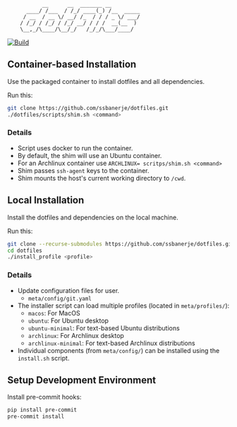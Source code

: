                __      __  _______ __
          ____/ /___  / /_/ ____(_) /__  _____
         / __  / __ \/ __/ /_  / / / _ \/ ___/
        / /_/ / /_/ / /_/ __/ / / /  __(__  )
        \__,_/\____/\__/_/   /_/_/\___/____/

[![Build](https://github.com/ssbanerje/dotfiles/actions/workflows/build.yml/badge.svg?branch=master)](https://github.com/ssbanerje/dotfiles/actions/workflows/build.yml)

## Container-based Installation
Use the packaged container to install dotfiles and all dependencies.

Run this:
```bash
git clone https://github.com/ssbanerje/dotfiles.git
./dotfiles/scripts/shim.sh <command>
```

### Details
- Script uses docker to run the container.
- By default, the shim will use an Ubuntu container.
- For an Archlinux container use `ARCHLINUX= scritps/shim.sh <command>`
- Shim passes `ssh-agent` keys to the container.
- Shim mounts the host's current working directory to `/cwd`.


## Local Installation
Install the dotfiles and dependencies on the local machine.

Run this:
```bash
git clone --recurse-submodules https://github.com/ssbanerje/dotfiles.git
cd dotfiles
./install_profile <profile>
```

### Details
- Update configuration files for user.
  - `meta/config/git.yaml`
- The installer script can load multiple profiles (located in `meta/profiles/`):
  - `macos`: For MacOS
  - `ubuntu`: For Ubuntu desktop
  - `ubuntu-minimal`: For text-based Ubuntu distributions
  - `archlinux`: For Archlinux desktop
  - `archlinux-minimal`: For text-based Archlinux distributions
- Individual components (from `meta/config/`) can be installed using the `install.sh` script.


## Setup Development Environment

Install pre-commit hooks:
```bash
pip install pre-commit
pre-commit install
```
